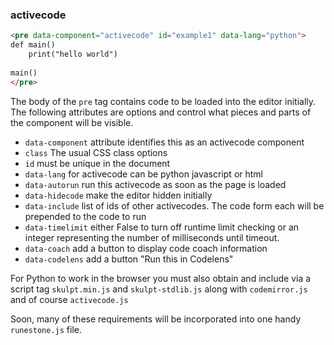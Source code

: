 ### activecode

```html
<pre data-component="activecode" id="example1" data-lang="python">
def main()
    print("hello world")
    
main()
</pre>
```

The body of the ``pre`` tag contains code to be loaded into the editor initially.  The following attributes are options and control what pieces and parts of the component will be visible.

* ``data-component`` attribute identifies this as an activecode component
* ``class``  The usual CSS class options
* ``id`` must be unique in the document
* ``data-lang`` for activecode can be python javascript or html
* ``data-autorun`` run this activecode as soon as the page is loaded
* ``data-hidecode`` make the editor hidden initially
* ``data-include`` list of ids of other activecodes.  The code form each will be prepended to the code to run
* ``data-timelimit`` either False to turn off runtime limit checking or an integer representing the number of milliseconds until timeout.
* ``data-coach``  add a button to display code coach information
* ``data-codelens`` add a button "Run this in Codelens"


For Python to work in the browser you must also obtain and include via a script tag ``skulpt.min.js`` and 
``skulpt-stdlib.js`` along with ``codemirror.js`` and of course ``activecode.js``

Soon, many of these requirements will be incorporated into one handy ``runestone.js`` file.



